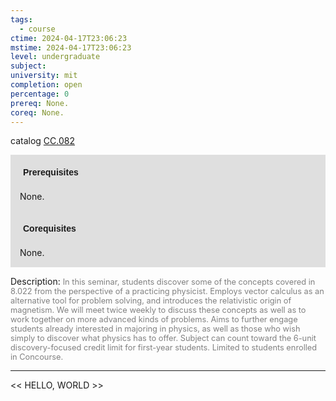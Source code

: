 ```yaml
---
tags:
  - course
ctime: 2024-04-17T23:06:23
mstime: 2024-04-17T23:06:23
level: undergraduate
subject: 
university: mit
completion: open
percentage: 0
prereq: None.
coreq: None.
---
```


catalog [CC.082](http://student.mit.edu/catalog/mCCa.html#CC.082)

<span style="display: block; padding: 15px; background-color: rgb(100, 100, 100, 0.2);"><font id="m_prereq148_0" style="display: block; font-family: Arial, sans-serif; font-weight: bold; padding: 5px">Prerequisites</font><br><span id="prereq148_0">None.</span></span>
<span style="display: block; padding: 15px; background-color: rgb(100, 100, 100, 0.2);"><font id="m_coreq148_0" style="display: block; font-family: Arial, sans-serif; font-weight: bold; padding: 5px">Corequisites</font><br><span id="coreq148_0">None.</span></span>

<font style="">Description:</font>
<font style="color: grey; font-size: 0.8rem;">In this seminar, students discover some of the concepts covered in 8.022 from the perspective of a practicing physicist. Employs vector calculus as an alternative tool for problem solving, and introduces the relativistic origin of magnetism. We will meet twice weekly to discuss these concepts as well as to work together on more advanced kinds of problems. Aims to further engage students already interested in majoring in physics, as well as those who wish simply to discover what physics has to offer. Subject can count toward the 6-unit discovery-focused credit limit for first-year students. Limited to students enrolled in Concourse.</font>



---

<< HELLO, WORLD >>

